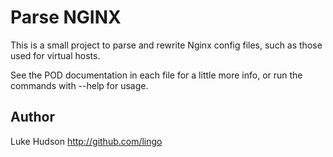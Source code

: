 # Parse NGINX #

This is a small project to parse and rewrite Nginx config files, such as those
used for virtual hosts.

See the POD documentation in each file for a little more info, or run the commands with --help for usage.

## Author ##
Luke Hudson
http://github.com/lingo

